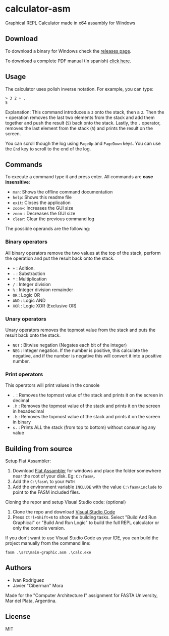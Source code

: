 # calculator-asm
Graphical REPL Calculator made in x64 assambly for Windows

## Download

To download a binary for Windows check the [releases page](https://github.com/jhm-ciberman/calculator-asm/releases).

To download a complete PDF manual (In spanish) [click here](https://github.com/jhm-ciberman/calculator-asm/raw/master/ManualdeUsuarioPostfixCalculator.pdf).

## Usage

The calculator uses polish inverse notation. For example, you can type:

```
> 3 2 + .
5
```

Explanation: This command introduces a `3` onto the stack, then a `2`. Then the `+` operation removes the last 
two elements from the stack and add them together and push the result (`5`) back onto the stack. Lastly, 
the `.` operator, removes the last element from the stack (`5`) and prints the result on the screen.

You can scroll though the log using `PageUp` and `PageDown` keys. You can use the `End` key to scroll to the end of the log.

## Commands

To execute a command type it and press enter. All commands are **case insensitive**: 

- `man`: Shows the offline command documentation
- `help`: Shows this readme file
- `exit`: Closes the application
- `zoom+`: Increases the GUI size
- `zoom-`: Decreases the GUI size
- `clear`: Clear the previous command log

The possible operands are the following:

### Binary operators
All binary operators remove the two values at the top of the stack, perform the operation and put the result back onto the stack.
- `+` : Adition.
- `-` : Substraction
- `*` : Multiplication
- `/` : Integer division
- `%` : Integer division remainder
- `OR` : Logic OR
- `AND` : Logic AND
- `XOR` : Logic XOR (Exclusive OR)

### Unary operators
Unary operators removes the topmost value from the stack and puts the result 
back onto the stack.
- `NOT` : Bitwise negation (Negates each bit of the integer)
- `NEG` : Integer negation. If the number is positive, this calculate the negative, and if the number is negative this will convert it into a positive number.

### Print operators
This operators will print values in the console
- `.` : Removes the topmost value of the stack and prints it on the screen in decimal
- `.h` : Removes the topmost value of the stack and prints it on the screen in hexadecimal
- `.b` : Removes the topmost value of the stack and prints it on the screen in binary
- `s.` : Prints ALL the stack (from top to bottom) without consuming any value

## Building from source

Setup Flat Assambler: 
1. Download [Flat Assambler](https://flatassembler.net/download.php) for windows and 
    place the folder somewhere near the root of your disk. Eg: `C:\fasm\`.
2. Add the `C:\fasm\` to your `PATH`
3. Add the environment variable `INCLUDE` with the value `C:\fasm\include` to point to the FASM included files.

Cloning the repor and setup Visual Studio code: (optional)

1. Clone the repo and download [Visual Studio Code](https://code.visualstudio.com/)
2. Press `Ctrl+Shift+B` to show the building tasks. Select "Build And Run Graphical" or "Build And Run Logic"
    to build the full REPL calculator or only the console version.

If you don't want to use Visual Studio Code as your IDE, you can build the project manually from the command line:

```
fasm .\src\main-graphic.asm .\calc.exe
```

## Authors

- Ivan Rodriguez
- Javier "Ciberman" Mora

Made for the "Computer Architecture I" assignment for FASTA University, Mar del Plata, Argentina.

## License 

MIT
